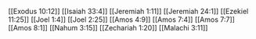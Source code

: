[[Exodus 10:12]]
[[Isaiah 33:4]]
[[Jeremiah 1:11]]
[[Jeremiah 24:1]]
[[Ezekiel 11:25]]
[[Joel 1:4]]
[[Joel 2:25]]
[[Amos 4:9]]
[[Amos 7:4]]
[[Amos 7:7]]
[[Amos 8:1]]
[[Nahum 3:15]]
[[Zechariah 1:20]]
[[Malachi 3:11]]
